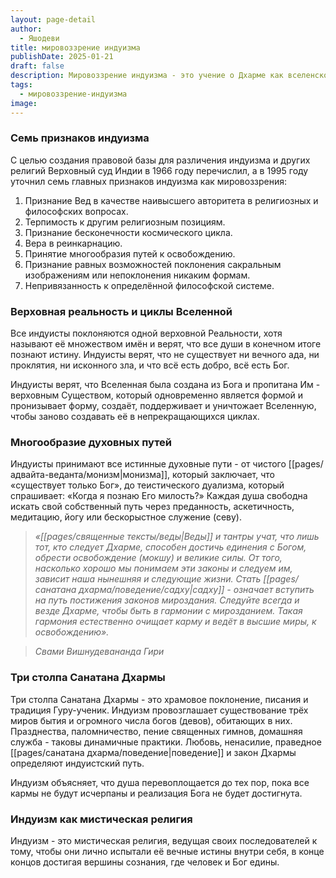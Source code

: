 ```yaml
---
layout: page-detail
author:
  - Яшодеви
title: мировоззрение индуизма
publishDate: 2025-01-21
draft: false
description: Мировоззрение индуизма - это учение о Дхарме как вселенском законе гармонии, основанное на признании божественной реальности, цикличности Вселенной, многообразия духовных путей и стремлении к освобождению через единение с Божественным.
tags:
  - мировоззрение-индуизма
image:
---
```

### Семь признаков индуизма  

С целью создания правовой базы для различения индуизма и других религий Верховный суд Индии в 1966 году перечислил, а в 1995 году уточнил семь главных признаков индуизма как мировоззрения:

1. Признание Вед в качестве наивысшего авторитета в религиозных и философских вопросах.
2. Терпимость к другим религиозным позициям.
3. Признание бесконечности космического цикла.
4. Вера в реинкарнацию.
5. Принятие многообразия путей к освобождению.
6. Признание равных возможностей поклонения сакральным изображениям или непоклонения никаким формам.
7. Непривязанность к определённой философской системе.

### Верховная реальность и циклы Вселенной 
Все индуисты поклоняются одной верховной Реальности, хотя называют её множеством имён и верят, что все души в конечном итоге познают истину. Индуисты верят, что не существует ни вечного ада, ни проклятия, ни исконного зла, и что всё есть добро, всё есть Бог.

Индуисты верят, что Вселенная была создана из Бога и пропитана Им - верховным Существом, который одновременно является формой и пронизывает форму, создаёт, поддерживает и уничтожает Вселенную, чтобы заново создавать её в непрекращающихся циклах.

### Многообразие духовных путей 

Индуисты принимают все истинные духовные пути - от чистого [[pages/адвайта-веданта/монизм|монизма]], который заключает, что «существует только Бог», до теистического дуализма, который спрашивает: «Когда я познаю Его милость?» Каждая душа свободна искать свой собственный путь через преданность, аскетичность, медитацию, йогу или бескорыстное служение (севу).

>*«[[pages/священные тексты/веды|Веды]] и тантры учат, что лишь тот, кто следует Дхарме, способен достичь единения с Богом, обрести освобождение (мокшу) и великие силы. От того, насколько хорошо мы понимаем эти законы и следуем им, зависит наша нынешняя и следующие жизни. Стать [[pages/санатана дхарма/поведение/садху|садху]] - означает вступить на путь постижения законов мироздания. Следуйте всегда и везде Дхарме, чтобы быть в гармонии с мирозданием. Такая гармония естественно очищает карму и ведёт в высшие миры, к освобождению».*  

>*Свами Вишнудевананда Гири*

### Три столпа Санатана Дхармы  

Три столпа Санатана Дхармы - это храмовое поклонение, писания и традиция Гуру-ученик. Индуизм провозглашает существование трёх миров бытия и огромного числа богов (девов), обитающих в них. Празднества, паломничество, пение священных гимнов, домашняя служба - таковы динамичные практики. Любовь, ненасилие, праведное [[pages/санатана дхарма/поведение|поведение]] и закон Дхармы определяют индуистский путь.

Индуизм объясняет, что душа перевоплощается до тех пор, пока все кармы не будут исчерпаны и реализация Бога не будет достигнута.

### Индуизм как мистическая религия  

Индуизм - это мистическая религия, ведущая своих последователей к тому, чтобы они лично испытали её вечные истины внутри себя, в конце концов достигая вершины сознания, где человек и Бог едины.
